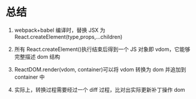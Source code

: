 # 总结

1. webpack+babel 编译时，替换 JSX 为 React.createElement(type,props,...children)

2. 所有 React.createElement()执⾏结束后得到⼀个 JS 对象即 vdom，它能够完整描述 dom 结构

3. ReactDOM.render(vdom, container)可以将 vdom 转换为 dom 并追加到 container 中

4. 实际上，转换过程需要经过⼀个 diff 过程，⽐对出实际更新补丁操作 dom
